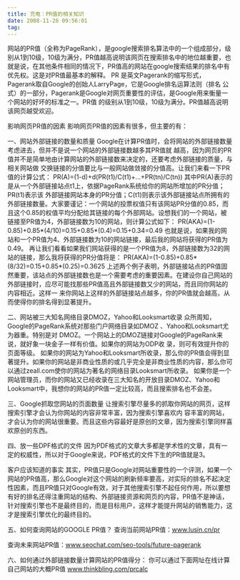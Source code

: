 ```yaml
---
title: 充电：PR值的相关知识
date: 2008-11-26 09:56:01
tag: 
---
```


网站的PR值（全称为PageRank），是google搜索排名算法中的一个组成部分，级别从1到10级，10级为满分，PR值越高说明该网页在搜索排名中的地位越重要，也就是说，在其他条件相同的情况下，PR值高的网站在google搜索结果的排名中有优先权。这是对PR值最基本的解释。
PR 是英文Pagerank的缩写形式，Pagerank取自Google的创始人LarryPage，它是Google排名运算法则（排名 公式）的一部分，Pagerank是Google对网页重要性的评估，是Google用来衡量一个网站的好坏的标准之一。PR值 的级别从1到10级，10级为满分。PR值越高说明该网页越受欢迎。

影响网页PR值的因素
影响网页PR值的因素有很多，但主要的有：

一、网站外部链接的数量和质量
Google在计算PR值时，会将网站的外部链接数量考虑进去，但并不是说一个网站的外部链接数越多其PR值就 越高，因为网页的PR值并不是简单地由计算网站的外部链接数来决定的，还要考虑外部链接的质量，与相关网站做 交换链接的分值要比与一般网站做敛接的分值高。让我们来看一下PR值的计算公式：
PR(A)=(1-d)+d(PR(t1)/C(t1)+...+PR(tn)/C(tn))
其中PR(A)表示的是从一个外部链接站点t1上，依据PageRank系统给你的网站所增加的PR分值；PR(t1)表示该 外部链接网站本身的PR分值；C(t1)则表示该外部链接站点所拥有的外部链接数量。大家要谨记：一个网站的投票权值只有该网站PR分值的0.85，而且这个0.85的权值平均分配给其链接的每个外部网站。设想我们的一个网站，被链接至PR值为4，外部链接数为10的网站，则计算公式如下：
PR(AKA)=(1-0.85)+0.85*(4/10)=0.15+0.85*(0.4)=0.15+0.34=0.49
也就是说，如果我的网站和一个PR值为4、外部链接数为10的网站链接，最后我的网站将获得的PR值为0.49。 再让我们看看如果我们网站获得的是一个PR值为8，外部链接数为32的网站的链接，那么我将获得的PR分值将是：
PR(AKA)=(1-0.85)+0.85*(8/32)=0.15+0.85*(0.25)=0.3625
上述两个例子表明，外部链接站点的PR值固然重要，该站点的外部链接数也是一个需要考虑的重要因素。在建设你自己网站的外部链接时，应尽可能找那些PR值高且外部链接数又少的网站，而且同你网站的内容相近。这样一 来你网站上这样的外部链接站点越多，你的PR值就会越高，从而使得你的排名得到显著提升。


二、网站被三大知名网络目录DMOZ，Yahoo和Looksmart收录
众所周知，Google的PageRank系统对那些门户网络目录如DMOZ 、Yahoo和Looksmart尤为器重。特别是对 DMOZ。一个网站上的DMOZ链接对Google的PageRank来说，就好象一块金子一样有价值。如果你的网站为ODP收 录，则可有效提升你的页面等级。
如果你的网站为Yahoo和Looksmart所收录，那么你的PR值会得到显著提升。如果你的网站是非商业性质的或几乎完全是非商业性质的内容，那么你可以通过zeall.com使你的网站为著名的网络目录Looksmart所收录。
如果你是一个网站管理员，而你的网站又已经收录在三大知名的开放目录DMOZ、Yahoo和Looksmart中，我想你的网站的PR值一定比较高，而且搜索排名也不会差。


三、Google抓取您网站的页面数量
让搜索引擎尽量多的抓取你网站的网页，这样搜索引擎才会认为你网站的内容非常丰富，因为搜索引擎喜欢内 容丰富的网站，才会认为你的网站很重要。而且这些内容最好是原创的文章，因为搜索引擎同样喜欢原创的东西。


四、放一些DPF格式的文件
因为PDF格式的文章大多都是学术性的文章，具有一定的权威性，所以对于Google来说，PDF格式的文件下生的PR值就是3。


客户应该知道的事实
其实，PR值只是Google对网站重要性的一个评测，如果一个网站的PR值高，那么Google对这个网站的刷新频率要高，对实际的排名不起决定性因素，而且PR值只对Google有效，对于其他搜索引擎不起任何作用，所以要想有好的排名还得注重网站的结构、外部链接资源和网页的内容，PR值不是神话，针对搜索引擎也不是最终目的，而是目标用户，这样才能提升网站的销售能力，这才是搜索引擎优化的最终目的。


五、如何查询网站的GOOGLE PR值？
查询当前网站PR值：www.lusin.cn/pr

查询未来网站PR值：www.seochat.com/seo-tools/future-pagerank

六、如何通过外部链接数量计算网站的PR值得分：
你可以通过下面网址在线计算自己网站的大概PR值
www.thinkbling.com/prcalc














